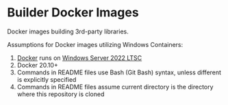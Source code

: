 # Builder Docker Images

Docker images building 3rd-party libraries.

Assumptions for Docker images utilizing Windows Containers:

1. [Docker](https://docs.microsoft.com/en-us/virtualization/windowscontainers/deploy-containers/deploy-containers-on-server) runs on [Windows Server 2022 LTSC](https://docs.microsoft.com/en-us/windows-server/get-started/windows-server-release-info)
1. Docker 20.10+
1. Commands in README files use Bash (Git Bash) syntax, unless different is explicitly specified
1. Commands in README files assume current directory is the directory where this repository is cloned
